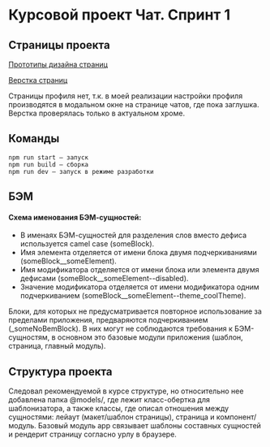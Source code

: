 # Курсовой проект Чат. Спринт 1

## Страницы проекта

[Прототипы дизайна страниц](https://www.figma.com/file/ko0yhDeNEP1BOH26fyuIvl/Sur-Chat?node-id=0%3A1)

[Верстка страниц](https://glistening-cactus-b24c7b.netlify.app/)

Страницы профиля нет, т.к. в моей реализации настройки профиля производятся в модальном окне на странице чатов, где пока заглушка.
Верстка проверялась только в актуальном хроме.

## Команды

```
npm run start — запуск
npm run build — сборка
npm run dev — запуск в режиме разработки
```

## БЭМ

#### Схема именования БЭМ-сущностей:
- В именаях БЭМ-сущностей для разделения слов вместо дефиса используется camel case (someBlock). 
- Имя элемента отделяется от имени блока двумя подчеркиваниями (someBlock__someElement).
- Имя модификатора отделяется от имени блока или элемента двумя дефисами (someBlock__someElement--disabled).
- Значение модификатора отделяется от имени модификатора одним подчеркиванием (someBlock__someElement--theme_coolTheme).

Блоки, для которых не предусматривается повторное использование за пределами приложения, предваряются подчеркиванием (_someNoBemBlock). 
В них могут не соблюдаются требования к БЭМ-сущностям, в основном это базовые модули приложения (шаблон, страница, главный модуль). 

## Структура проекта

Следовал рекомендуемой в курсе структуре, но относительно нее добавлена папка @models/, где лежит класс-обертка для шаблонизатора, 
а также классы, где описал отношения между сущностями: лейаут (макет/шаблон страницы), страница и компонент/модуль.
Базовый модуль app связывает шаблоны составных сущностей и рендерит страницу согласно урлу в браузере.

